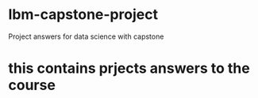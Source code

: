 # Ibm-capstone-project
Project answers  for data science with capstone
# this contains prjects answers to the course
